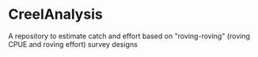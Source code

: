 # CreelAnalysis
A repository to estimate catch and effort based on "roving-roving" (roving CPUE and roving effort) survey designs
